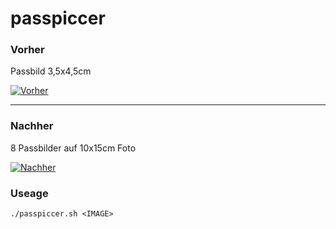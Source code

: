 passpiccer
==========
### Vorher

Passbild 3,5x4,5cm

[![Vorher](http://s7.directupload.net/images/130922/jtdtph5o.jpg)](http://s7.directupload.net/images/130922/jtdtph5o.jpg)

-----------

### Nachher 

8 Passbilder auf 10x15cm Foto

[![Nachher](http://s14.directupload.net/images/130922/fti9h9ze.jpg)](http://s14.directupload.net/images/130922/fti9h9ze.jpg)

### Useage

`./passpiccer.sh <IMAGE>`
